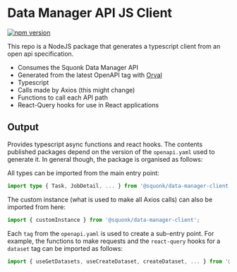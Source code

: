 # Data Manager API JS Client

[![npm version](https://badge.fury.io/js/%40squonk%2Fdata-manager-client.svg)](https://badge.fury.io/js/%40squonk%2Fdata-manager-client)

This repo is a NodeJS package that generates a typescript client from an open api specification.

- Consumes the Squonk Data Manager API
- Generated from the latest OpenAPI tag with [Orval](https://orval.dev)
- Typescript
- Calls made by Axios (this might change)
- Functions to call each API path
- React-Query hooks for use in React applications

## Output

Provides typescript async functions and react hooks. The contents published packages depend on the version of the `openapi.yaml` used to generate it. In general though, the package is organised as follows:

All types can be imported from the main entry point:
```ts
import type { Task, JobDetail, ... } from '@squonk/data-manager-client';
```

The custom instance (what is used to make all Axios calls) can also be imported from here:

```ts
import { customInstance } from '@squonk/data-manager-client';
```

Each `tag` from the `openapi.yaml` is used to create a sub-entry point. For example, the functions to make requests and the `react-query` hooks for a `dataset` tag can be imported as follows:

```ts
import { useGetDatasets, useCreateDataset, createDataset, ... } from '@squonk/data-manager-client/dataset';
```
